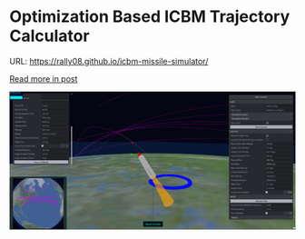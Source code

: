 # Optimization Based ICBM Trajectory Calculator
URL: https://rally08.github.io/icbm-missile-simulator/

[Read more in post](https://www.linkedin.com/posts/azad-kichibekov_being-interested-in-celestial-mechanics-activity-7355349699991674880-07_Z?utm_source=share&utm_medium=member_desktop&rcm=ACoAADCbAJsBiOVo9nNBOFJFPRceoeeAywlV3o4)

![](https://github.com/RaLLy08/icbm-missile-simulator/blob/main/preview.png)


